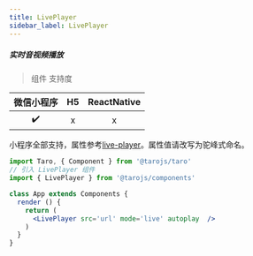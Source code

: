 ```yaml
---
title: LivePlayer
sidebar_label: LivePlayer
---
```


##### 实时音视频播放

> 组件 支持度

| 微信小程序 | H5 | ReactNative |
| :-: | :-: | :-: |
| ✔️ | x | x |

小程序全部支持，属性参考[live-player](https://developers.weixin.qq.com/miniprogram/dev/component/live-player.html)。属性值请改写为驼峰式命名。

```jsx
import Taro, { Component } from '@tarojs/taro'
// 引入 LivePlayer 组件
import { LivePlayer } from '@tarojs/components'

class App extends Components {
  render () {
    return (
      <LivePlayer src='url' mode='live' autoplay  />
    )
  }
}
```
